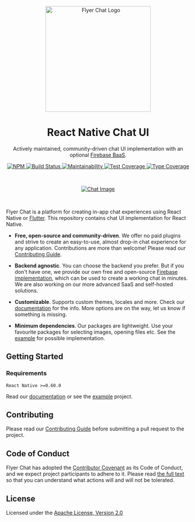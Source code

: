 <br>

<p align="center">
  <a href="https://flyer.chat">
    <img src="https://flyer.chat/assets/logo-dark.svg" width="288px" alt="Flyer Chat Logo" />
  </a>
</p>

<h1 align="center">React Native Chat UI</h1>

<p align="center">
  Actively maintained, community-driven chat UI implementation with an optional <a href="https://github.com/flyerhq/react-native-firebase-chat-core">Firebase BaaS</a>.
</p>

<p align="center">
  <a href="https://www.npmjs.com/package/@flyerhq/react-native-chat-ui">
    <img alt="NPM" src="https://img.shields.io/npm/v/@flyerhq/react-native-chat-ui" />
  </a>
  <a href="https://github.com/flyerhq/react-native-chat-ui/actions?query=workflow%3Abuild">
    <img alt="Build Status" src="https://github.com/flyerhq/react-native-chat-ui/workflows/build/badge.svg" />
  </a>
  <a href="https://codeclimate.com/github/flyerhq/react-native-chat-ui/maintainability">
    <img alt="Maintainability" src="https://api.codeclimate.com/v1/badges/cc0aeb07c6674ce204ec/maintainability" />
  </a>
  <a href="https://codeclimate.com/github/flyerhq/react-native-chat-ui/test_coverage">
    <img alt="Test Coverage" src="https://api.codeclimate.com/v1/badges/cc0aeb07c6674ce204ec/test_coverage" />
  </a>
  <a href="https://github.com/plantain-00/type-coverage">
    <img alt="Type Coverage" src="https://img.shields.io/badge/dynamic/json.svg?label=type-coverage&suffix=%&query=$.typeCoverage.is&uri=https%3A%2F%2Fraw.githubusercontent.com%2Fflyerhq%2Freact-native-chat-ui%2Fmain%2Fpackage.json" />
  </a>
</p>

<br>

<p align="center">
  <a href="https://flyer.chat">
    <img alt="Chat Image" src="https://user-images.githubusercontent.com/14123304/111913228-72fa3280-8a6d-11eb-8838-382a270d66f5.png" />
  </a>
</p>

<br>

Flyer Chat is a platform for creating in-app chat experiences using React Native or [Flutter](https://github.com/flyerhq/flutter_chat_ui). This repository contains chat UI implementation for React Native.

* **Free, open-source and community-driven**. We offer no paid plugins and strive to create an easy-to-use, almost drop-in chat experience for any application. Contributions are more than welcome! Please read our [Contributing Guide](CONTRIBUTING.md).

* **Backend agnostic**. You can choose the backend you prefer. But if you don't have one, we provide our own free and open-source [Firebase implementation](https://github.com/flyerhq/react-native-firebase-chat-core), which can be used to create a working chat in minutes. We are also working on our more advanced SaaS and self-hosted solutions.

* **Customizable**. Supports custom themes, locales and more. Check our [documentation](https://docs.flyer.chat/react-native/chat-ui) for the info. More options are on the way, let us know if something is missing.

* **Minimum dependencies**. Our packages are lightweight. Use your favourite packages for selecting images, opening files etc. See the [example](https://github.com/flyerhq/react-native-chat-ui/blob/main/example/src/App.tsx) for possible implementation.

## Getting Started

### Requirements

`React Native >=0.60.0`

Read our [documentation](https://docs.flyer.chat/react-native/chat-ui) or see the [example](https://github.com/flyerhq/react-native-chat-ui/tree/main/example) project.

## Contributing

Please read our [Contributing Guide](CONTRIBUTING.md) before submitting a pull request to the project.

## Code of Conduct

Flyer Chat has adopted the [Contributor Covenant](https://www.contributor-covenant.org) as its Code of Conduct, and we expect project participants to adhere to it. Please read [the full text](CODE_OF_CONDUCT.md) so that you can understand what actions will and will not be tolerated.

## License

Licensed under the [Apache License, Version 2.0](LICENSE)
